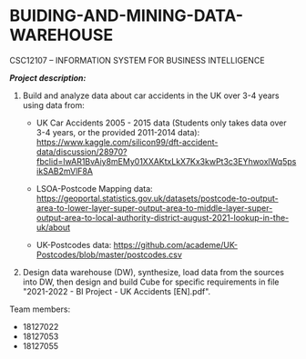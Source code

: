 # BUIDING-AND-MINING-DATA-WAREHOUSE
CSC12107 – INFORMATION SYSTEM FOR BUSINESS  INTELLIGENCE 

***Project description:*** 
1. Build and analyze data about car accidents in the UK over 3-4 years using data from: 
    - UK Car Accidents 2005 - 2015 data (Students only takes data over 3-4 years, or
the provided 2011-2014 data): 
    https://www.kaggle.com/silicon99/dft-accident-data/discussion/28970?fbclid=IwAR1BvAiy8mEMy01XXAKtxLkX7Kx3kwPt3c3EYhwoxlWq5psikSAB2mVlF8A
 
    - LSOA-Postcode Mapping data: 
    https://geoportal.statistics.gov.uk/datasets/postcode-to-output-area-to-lower-layer-super-output-area-to-middle-layer-super-output-area-to-local-authority-district-august-2021-lookup-in-the-uk/about
    
    - UK-Postcodes data: 
  https://github.com/academe/UK-Postcodes/blob/master/postcodes.csv
  
2. Design data warehouse (DW), synthesize, load data from the sources into DW, then design and build Cube for specific requirements in file "2021-2022 - BI Project - UK Accidents [EN].pdf".

Team members:
- 18127022
- 18127053
- 18127055
